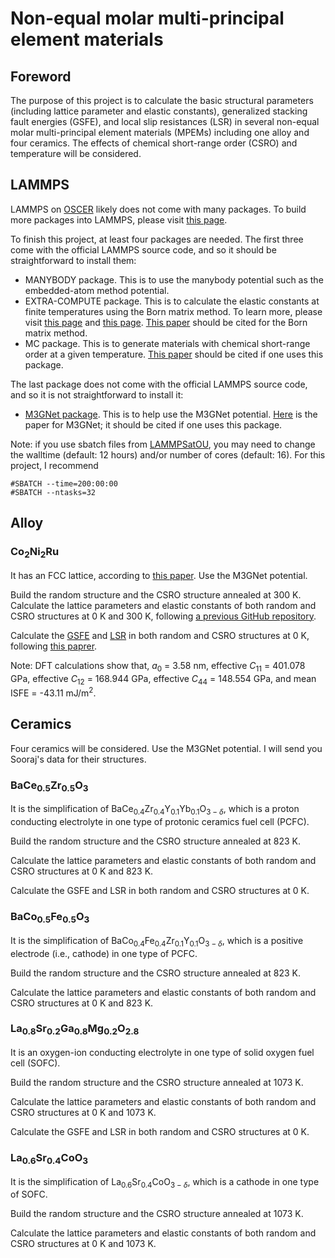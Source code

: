 # Non-equal molar multi-principal element materials

## Foreword

The purpose of this project is to calculate the basic structural parameters (including lattice parameter and elastic constants), generalized stacking fault energies (GSFE), and local slip resistances (LSR) in several non-equal molar multi-principal element materials (MPEMs) including one alloy and four ceramics. The effects of chemical short-range order (CSRO) and temperature will be considered.

## LAMMPS

LAMMPS on [OSCER](http://www.ou.edu/oscer.html) likely does not come with many packages. To build more packages into LAMMPS, please visit [this page](https://docs.lammps.org/Build_package.html).

To finish this project, at least four packages are needed. The first three come with the official LAMMPS source code, and so it should be straightforward to install them:

- MANYBODY package. This is to use the manybody potential such as the embedded-atom method potential.
- EXTRA-COMPUTE package. This is to calculate the elastic constants at finite temperatures using the Born matrix method. To learn more, please visit [this page](https://docs.lammps.org/Howto_elastic.html
) and [this page](https://docs.lammps.org/compute_born_matrix.html). [This paper](https://doi.org/10.1063/1.447221) should be cited for the Born matrix method.
- MC package. This is to generate materials with chemical short-range order at a given temperature. [This paper](http://dx.doi.org/10.1103/PhysRevB.85.184203) should be cited if one uses this package.

The last package does not come with the official LAMMPS source code, and so it is not straightforward to install it:

- [M3GNet package](https://www.linkedin.com/posts/ongsp_github-advancesoftcorplammps-compiled-activity-7008842815757586432-BaWR). This is to help use the M3GNet potential. [Here](https://www.nature.com/articles/s43588-022-00349-3) is the paper for M3GNet; it should be cited if one uses this package.

Note: if you use sbatch files from [LAMMPSatOU](https://github.com/ANSHURAJ11/LAMMPSatOU), you may need to change the walltime (default: 12 hours) and/or number of cores (default: 16). For this project, I recommend

	#SBATCH --time=200:00:00
	#SBATCH --ntasks=32
	
## Alloy

### Co<sub>2</sub>Ni<sub>2</sub>Ru

It has an FCC lattice, according to [this paper](https://doi.org/10.1016/j.actamat.2020.05.003). Use the M3GNet potential.

Build the random structure and the CSRO structure annealed at 300 K. Calculate the lattice parameters and elastic constants of both random and CSRO structures at 0 K and 300 K, following [a previous GitHub repository](https://github.com/shuozhixu/Modelling_2024).

Calculate the [GSFE](https://github.com/shuozhixu/FLAM2020-GSFE) and [LSR](https://github.com/shuozhixu/FLAM2020-LSR) in both random and CSRO structures at 0 K, following [this paprer](http://dx.doi.org/10.1016/j.ijplas.2021.103157).

Note: DFT calculations show that, _a_<sub>0</sub> = 3.58 nm, effective _C_<sub>11</sub> = 401.078 GPa, effective _C_<sub>12</sub> = 168.944 GPa, effective _C_<sub>44</sub> = 148.554 GPa, and mean ISFE = -43.11 mJ/m<sup>2</sup>.

## Ceramics

Four ceramics will be considered. Use the M3GNet potential. I will send you Sooraj's data for their structures.

### BaCe<sub>0.5</sub>Zr<sub>0.5</sub>O<sub>3</sub>

It is the simplification of BaCe<sub>0.4</sub>Zr<sub>0.4</sub>Y<sub>0.1</sub>Yb<sub>0.1</sub>O<sub>$3-\delta$</sub>, which is a proton conducting electrolyte in one type of protonic ceramics fuel cell (PCFC).

Build the random structure and the CSRO structure annealed at 823 K.

Calculate the lattice parameters and elastic constants of both random and CSRO structures at 0 K and 823 K.

Calculate the GSFE and LSR in both random and CSRO structures at 0 K.

### BaCo<sub>0.5</sub>Fe<sub>0.5</sub>O<sub>3</sub> 

It is the simplification of BaCo<sub>0.4</sub>Fe<sub>0.4</sub>Zr<sub>0.1</sub>Y<sub>0.1</sub>O<sub>$3-\delta$</sub>, which is a positive electrode (i.e., cathode) in one type of PCFC.

Build the random structure and the CSRO structure annealed at 823 K.

Calculate the lattice parameters and elastic constants of both random and CSRO structures at 0 K and 823 K.

### La<sub>0.8</sub>Sr<sub>0.2</sub>Ga<sub>0.8</sub>Mg<sub>0.2</sub>O<sub>2.8</sub>

It is an oxygen-ion conducting electrolyte in one type of solid oxygen fuel cell (SOFC).

Build the random structure and the CSRO structure annealed at 1073 K.

Calculate the lattice parameters and elastic constants of both random and CSRO structures at 0 K and 1073 K.

Calculate the GSFE and LSR in both random and CSRO structures at 0 K.

### La<sub>0.6</sub>Sr<sub>0.4</sub>CoO<sub>3</sub> 

It is the simplification of La<sub>0.6</sub>Sr<sub>0.4</sub>CoO<sub>$3-\delta$</sub>, which is a cathode in one type of SOFC.

Build the random structure and the CSRO structure annealed at 1073 K.

Calculate the lattice parameters and elastic constants of both random and CSRO structures at 0 K and 1073 K.
